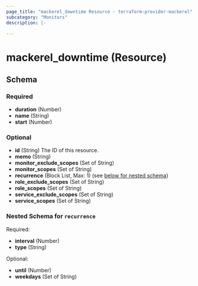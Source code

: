 ```yaml
---
page_title: "mackerel_downtime Resource - terraform-provider-mackerel"
subcategory: "Monitors"
description: |-
  
---
```


# mackerel_downtime (Resource)





<!-- schema generated by tfplugindocs -->
## Schema

### Required

- **duration** (Number)
- **name** (String)
- **start** (Number)

### Optional

- **id** (String) The ID of this resource.
- **memo** (String)
- **monitor_exclude_scopes** (Set of String)
- **monitor_scopes** (Set of String)
- **recurrence** (Block List, Max: 1) (see [below for nested schema](#nestedblock--recurrence))
- **role_exclude_scopes** (Set of String)
- **role_scopes** (Set of String)
- **service_exclude_scopes** (Set of String)
- **service_scopes** (Set of String)

<a id="nestedblock--recurrence"></a>
### Nested Schema for `recurrence`

Required:

- **interval** (Number)
- **type** (String)

Optional:

- **until** (Number)
- **weekdays** (Set of String)


